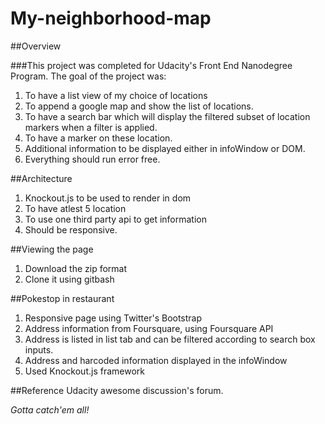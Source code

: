 # My-neighborhood-map

##Overview

###This project was completed for Udacity's Front End Nanodegree Program. The goal of the project was:
1. To have a list view of my choice of locations
2. To append a google map and show the list of locations.
3. To have a search bar which will display the filtered subset of location markers when a filter is applied.
4. To have a marker on these location.
5. Additional information to be displayed either in infoWindow or DOM.
6. Everything should run error free.

##Architecture
1. Knockout.js to be used to render in dom
2. To have atlest 5 location
3. To use one third party api to get information
4. Should be responsive.

##Viewing the page
1. Download the zip format
2. Clone it using gitbash

##Pokestop in restaurant
1. Responsive page using Twitter's Bootstrap
2. Address information from Foursquare, using Foursquare API
3. Address is listed in list tab and can be filtered according to search box inputs.
4. Address and harcoded information displayed in the infoWindow
5. Used Knockout.js framework

##Reference
Udacity awesome discussion's forum.

*Gotta catch'em all!*
